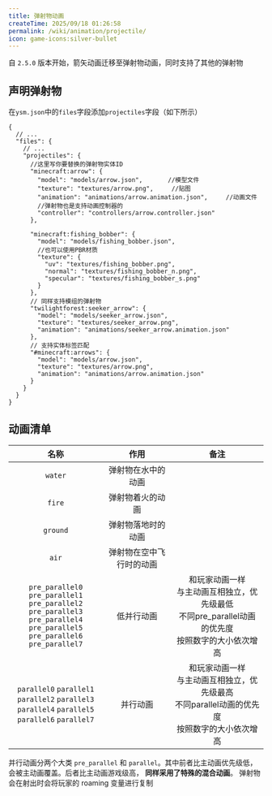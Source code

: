 ```yaml
---
title: 弹射物动画
createTime: 2025/09/18 01:26:58
permalink: /wiki/animation/projectile/
icon: game-icons:silver-bullet
---
```


自 `2.5.0` 版本开始，箭矢动画迁移至弹射物动画，同时支持了其他的弹射物
## 声明弹射物
在`ysm.json`中的`files`字段添加`projectiles`字段（如下所示）
```jsonc title="ysm.json"
{
  // ...
  "files": {
    // ...
    "projectiles": {
      //这里写你要替换的弹射物实体ID
      "minecraft:arrow": {
        "model": "models/arrow.json",       //模型文件
        "texture": "textures/arrow.png",     //贴图
        "animation": "animations/arrow.animation.json",     //动画文件
        //弹射物也是支持动画控制器的
        "controller": "controllers/arrow.controller.json"
      },
      
      "minecraft:fishing_bobber": {
        "model": "models/fishing_bobber.json",
        //也可以使用PBR材质
        "texture": {
          "uv": "textures/fishing_bobber.png",
          "normal": "textures/fishing_bobber_n.png",
          "specular": "textures/fishing_bobber_s.png"
        }
      },
      // 同样支持模组的弹射物
      "twilightforest:seeker_arrow": {
        "model": "models/seeker_arrow.json",
        "texture": "textures/seeker_arrow.png",
        "animation": "animations/seeker_arrow.animation.json"
      },
      // 支持实体标签匹配
      "#minecraft:arrows": {
        "model": "models/arrow.json",
        "texture": "textures/arrow.png",
        "animation": "animations/arrow.animation.json"
      }
    }
  }
}
```

## 动画清单

|   名称    |            作用            |   备注   |
| :-------: | :------------------------: | :------: |
|`water`      |     弹射物在水中的动画     |         |
|`fire`       |     弹射物着火的动画       |         |
|`ground`     |    弹射物落地时的动画      |         |
|`air`        |   弹射物在空中飞行时的动画  |         |
|`pre_parallel0` `pre_parallel1`<br>`pre_parallel2` `pre_parallel3`<br>`pre_parallel4` `pre_parallel5`<br>`pre_parallel6` `pre_parallel7`|低并行动画|和玩家动画一样<br>与主动画互相独立，优先级最低<br>不同pre_parallel动画的优先度<br>按照数字的大小依次增高|
|`parallel0` `parallel1`<br>`parallel2` `parallel3`<br>`parallel4` `parallel5`<br>`parallel6` `parallel7`|并行动画|和玩家动画一样<br>与主动画互相独立，优先级最高<br>不同parallel动画的优先度<br>按照数字的大小依次增高 |

并行动画分两个大类 `pre_parallel` 和 `parallel`。其中前者比主动画优先级低，会被主动画覆盖。后者比主动画游戏级高，
**同样采用了特殊的混合动画**。
弹射物会在射出时会将玩家的 roaming 变量进行复制